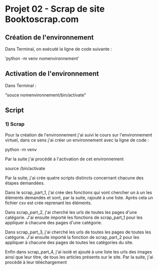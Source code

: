 
# Projet 02 - Scrap de site Booktoscrap.com

## Création de l'environnement 

Dans Terminal, on exécuté la ligne de code suivante : 

‘python -m venv nomenvironnement‘

## Activation de l'environnement 

Dans Terminal : 

“souce nomenvironnement/bin/activate“

## Script 

### 1) Scrap 




Pour la création de l'environnement j'ai suivi le cours sur l'environnement virtuel, dans ce sens j'ai créer un environnement avec la ligne de code :

python -m venv <nomenvironnement>

Par la suite j'ai procédé à l'activation de cet environnement

source <nomenvironnement>/bin/activate

Par la suite, j'ai crée quatre scripts distincts concernant chacune des étapes demandées.

Dans le scrap_part_1, j'ai crée des fonctions qui vont chercher un à un les éléments demandés et sont, par la suite, rajouté à une liste. 
Après cela un fichier csv est crée reprenant les éléments. 

Dans scrap_part_2, j'ai cherché les urls de toutes les pages d'une catégorie. J'ai ensuite importé les fonctions de scrap_part_1 pour les appliquer à chacune des pages d'une catégorie.

Dans scrap_part_3, j'ai cherché les urls de toutes les pages de toutes les catégorie. J'ai ensuite importé la fonction de scrap_part_2 pour les appliquer à chacune des pages de toutes les catégories du site.

Enfin dans scrap_part_4, j'ai isolé et ajouté à une liste les urls des images ainsi que leur titre, de tous les articles présents sur le site. Par la suite, j'ai procédé à leur téléchargement

 
 
 
 